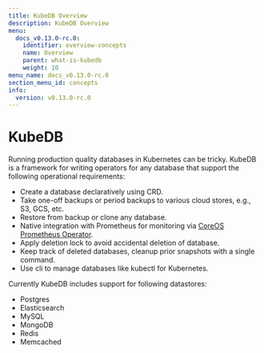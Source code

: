 ```yaml
---
title: KubeDB Overview
description: KubeDB Overview
menu:
  docs_v0.13.0-rc.0:
    identifier: overview-concepts
    name: Overview
    parent: what-is-kubedb
    weight: 10
menu_name: docs_v0.13.0-rc.0
section_menu_id: concepts
info:
  version: v0.13.0-rc.0
---
```


# KubeDB

Running production quality databases in Kubernetes can be tricky. KubeDB is a framework for writing operators for any database that support the following operational requirements:

 - Create a database declaratively using CRD.
 - Take one-off backups or period backups to various cloud stores, e.g., S3, GCS, etc.
 - Restore from backup or clone any database.
 - Native integration with Prometheus for monitoring via [CoreOS Prometheus Operator](https://github.com/coreos/prometheus-operator).
 - Apply deletion lock to avoid accidental deletion of database.
 - Keep track of deleted databases, cleanup prior snapshots with a single command.
 - Use cli to manage databases like kubectl for Kubernetes.

Currently KubeDB includes support for following datastores:
 
 - Postgres
 - Elasticsearch
 - MySQL
 - MongoDB
 - Redis
 - Memcached
